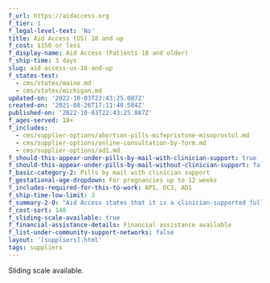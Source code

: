```yaml
---
f_url: https://aidaccess.org
f_tier: 1
f_legal-level-text: 'No'
title: Aid Access (US) 18 and up
f_cost: $150 or less
f_display-name: Aid Access (Patients 18 and older)
f_ship-time: 3 days
slug: aid-access-us-18-and-up
f_states-test:
  - cms/states/maine.md
  - cms/states/michigan.md
updated-on: '2022-10-03T22:43:25.087Z'
created-on: '2021-08-26T17:11:40.584Z'
published-on: '2022-10-03T22:43:25.087Z'
f_ages-served: 18+
f_includes:
  - cms/supplier-options/abortion-pills-mifepristone-misoprostol.md
  - cms/supplier-options/online-consultation-by-form.md
  - cms/supplier-options/ad1.md
f_should-this-appear-under-pills-by-mail-with-clinician-support: true
f_should-this-appear-under-pills-by-mail-without-clinician-support: false
f_basic-category-2: Pills by mail with clinician support
f_gestational-age-dropdown: For pregnancies up to 12 weeks
f_includes-required-for-this-to-work: AP1, OC1, AD1
f_ship-time-low-limit: 3
f_summary-2-0: "Aid Access states that it is a clinician-supported fully online telemedicine service with mailed pills for patients who have early pregnancies and no medical contraindications. In this state, the medications are prescribed by clinicians licensed in the US and are FDA-approved products. In this state,US\_clinicians are only able to serve patients who are 18 and older. The international arm of Aid Access (also listed here) still serves younger patients.\n\n*   Quick, affordable, convenient access to safe and effective abortion pills through telehealth consultation.\n*   Offers email support.\n*   Offers sliding fee scale, but does not usually accept insurance or Medicaid.\n*   Pricing does not include cost of follow up in-clinic treatment in the rare event it is needed."
f_cost-sort: 140
f_sliding-scale-available: true
f_financial-assistance-details: Financial assistance available
f_list-under-community-support-networks: false
layout: '[suppliers].html'
tags: suppliers
---
```


Sliding scale available.
